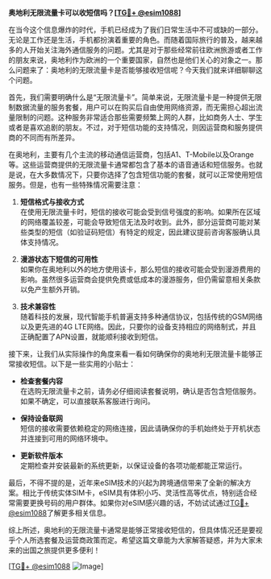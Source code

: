 **奥地利无限流量卡可以收短信吗？[[TG💪+ @esim1088](https://t.me/s/esim1088)]**

在当今这个信息爆炸的时代，手机已经成为了我们日常生活中不可或缺的一部分。无论是工作还是生活，手机都扮演着重要的角色。而随着国际旅行的普及，越来越多的人开始关注海外通信服务的问题。尤其是对于那些经常前往欧洲旅游或者工作的朋友来说，奥地利作为欧洲的一个重要国家，自然也是他们关心的对象之一。那么问题来了：奥地利的无限流量卡是否能够接收短信呢？今天我们就来详细聊聊这个问题。

首先，我们需要明确什么是“无限流量卡”。简单来说，无限流量卡是一种提供无限制数据流量的服务套餐，用户可以在购买后自由使用网络资源，而无需担心超出流量限制的问题。这种服务非常适合那些需要频繁上网的人群，比如商务人士、学生或者是喜欢追剧的朋友。不过，对于短信功能的支持情况，则因运营商和服务提供商的不同而有所差异。

在奥地利，主要有几个主流的移动通信运营商，包括A1、T-Mobile以及Orange等。这些运营商提供的无限流量卡通常都包含了基本的语音通话和短信服务。也就是说，在大多数情况下，只要你选择了包含短信功能的套餐，就可以正常使用短信服务。但是，也有一些特殊情况需要注意：

1. **短信格式与接收方式**  
   在使用无限流量卡时，短信的接收可能会受到信号强度的影响。如果所在区域的网络覆盖较差，可能会导致短信无法及时收到。此外，部分运营商可能对某些类型的短信（如验证码短信）有特定的规定，因此建议提前咨询客服确认具体支持情况。

2. **漫游状态下短信的可用性**  
   如果你在奥地利以外的地方使用该卡，那么短信的接收可能会受到漫游费用的影响。虽然很多运营商会提供免费或低成本的漫游服务，但仍需留意相关条款以免产生额外开销。

3. **技术兼容性**  
   随着科技的发展，现代智能手机普遍支持多种通信协议，包括传统的GSM网络以及更先进的4G LTE网络。因此，只要你的设备支持相应的网络制式，并且正确配置了APN设置，就能顺利接收到短信。

接下来，让我们从实际操作的角度来看一看如何确保你的奥地利无限流量卡能够正常接收短信。以下是一些实用的小贴士：

- **检查套餐内容**  
  在选购无限流量卡之前，请务必仔细阅读套餐说明，确认是否包含短信服务。如果不确定，可以直接联系客服进行询问。

- **保持设备联网**  
  短信的接收需要依赖稳定的网络连接，因此请确保你的手机始终处于开机状态并连接到可用的网络环境中。

- **更新软件版本**  
  定期检查并安装最新的系统更新，以保证设备的各项功能都能正常运行。

最后，不得不提的是，近年来eSIM技术的兴起为跨境通信带来了全新的解决方案。相比于传统实体SIM卡，eSIM具有体积小巧、灵活性高等优点，特别适合经常需要更换号码的用户群体。如果你对eSIM感兴趣的话，不妨试试通过[TG💪+ @esim1088](https://t.me/s/esim1088)了解更多相关信息。

综上所述，奥地利的无限流量卡通常是能够正常接收短信的，但具体情况还是要视乎个人所选套餐及运营商政策而定。希望这篇文章能为大家解答疑惑，并为大家未来的出国之旅提供更多便利！  

[[TG💪+ @esim1088](https://t.me/s/esim1088) ![Image](https://i.postimg.cc/4NQfJmqS/Snipaste-2025-05-13-00-14-12.png)]